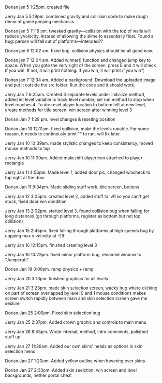 Dorian jan 5 1:25pm. created file

Jerry Jan 5 5:19pm. combined gravity and collision code to make rough demo of game jumping mechanics

Dorian jan 5 11:18 pm. tweaked gravity—collision with the top of walls will reduce yVelocity, instead of allowing the slime to essentially float. Found a bug: person will fall out of platforms—intended??

Dorian jan 6 12:02 am. fixed bug. collision physics should be all good now.

Dorian jan 7 12:04 am. Added winner() function and changed jump key to space. When you goto the very right of the screen. press E and it will check if you win. If not, it will print nothing. If you win, it will print ("you win")

Doiran jan 7 12:34 am. Added a background. Download the uploaded image and put it outside the src folder. Run the code and it should work.

Jerry Jan 7 6:25am. Created 3 separate levels under initialize method, added int level variable to track level number, set run method to stop when level reaches 4. To do: reset player location to bottom left at new level, create methods for title screen, win screen after winning level 3

Dorian Jan 7 1:28 pm. level changes & reseting position

Dorian Jan 10 12:11am. fixed collision, make the levels runable. For some reason, it needs to continously print "" to run. will fix later.

Jerry Jan 10 10:39am. made stylistic changes to keep consistency, moved mouse methods to top

Jerry Jan 10 11:09am. Added makeshift playericon attached to player rectangle

Jerry Jan 11 4:56pm. Made level 1, added door pic, changed wincheck to top right at the door

Dorian Jan 11 9:34pm. Made sliding stuff work, title screen, buttons.

Jerry Jan 12 3:05pm. created level 2, added stuff to lvl1 so you can't get stuck, fixed door win condition

Jerry Jan 13 2:02pm. started level 3, found collision bug when falling for long distances (go through platforms, register as bottom but not top collision)

Jerry Jan 15 2:45pm. fixed falling through platforms at high speeds bug by capping max y velocity at -29

Jerry Jan 16 12:15pm. finished creating level 3

Jerry Jan 16 10:23pm. fixed minor platform bug, renamed window to "Jumpcraft"

Dorian Jan 19 3:00pm. ramp physics + ramp

Jerry Jan 20 3:13pm. finished graphics for all levels

Jerry Jan 21 3:23pm. made skin selection screen, wacky bug where clicking on part of screen overlapped by level 0 and 1 mouse conditions makes screen switch rapidly between main and skin selection screen gave me seizure

Dorian Jan 25 2:00pm. Fixed skin selection bug

Jerry Jan 25 2:37pm. Added crown graphic and controls to main menu

Jerry Jan 26 8:53pm. Wrote internal, method, intro comments, polished stuff up

Jerry Jan 27 11:39am. Added our own skins' heads as options in skin selection menu

Dorian Jan 27 1:20pm. Added yellow outline when hovering over skins

Dorian Jan 27 2:30pm. Added skin seelction, win screen and level backgrounds, nether portal cheat
